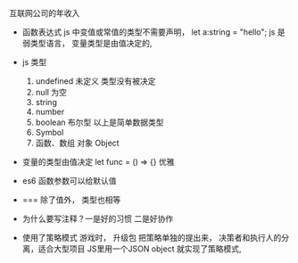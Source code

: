 互联网公司的年收入

- 函数表达式
  js 中变值或常值的类型不需要声明，
  let a:string = "hello";
  js 是弱类型语言， 变量类型是由值决定的,
- js 类型
  1. undefined 未定义  类型没有被决定
  2. null  为空
  3. string
  4. number
  5. boolean 布尔型
  以上是简单数据类型
  6. Symbol 
  7. 函数、数组  对象  Object
- 变量的类型由值决定
  let func = () => {}  优雅

- es6 函数参数可以给默认值
- === 除了值外， 类型也相等
- 为什么要写注释？一是好的习惯 二是好协作
- 使用了策略模式
  游戏时， 升级包 把策略单独的提出来，
  决策者和执行人的分离，适合大型项目
  JS里用一个JSON object 就实现了策略模式,
